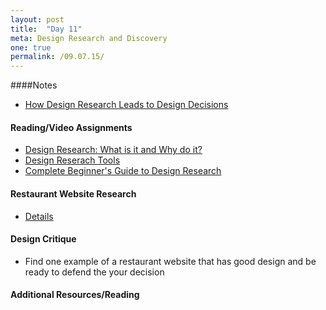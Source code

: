 ```yaml
---
layout: post
title:  "Day 11"
meta: Design Research and Discovery
one: true
permalink: /09.07.15/
---
```

####Notes
- [How Design Research Leads to Design Decisions](https://speakerdeck.com/samkap/design-research-and-decision-making-slides-from-aggregate-conference-2014)

#### Reading/Video Assignments
- [Design Research: What is it and Why do it?](http://reboot.org/2012/02/19/design-research-what-is-it-and-why-do-it/)
- [Design Reserach Tools](https://labs.ideo.com/2014/09/19/digital-tools-for-design-research/)
- [Complete Beginner's Guide to Design Research](http://www.uxbooth.com/articles/complete-beginners-guide-to-design-research/)

#### Restaurant Website Research
- [Details](/09.07.15/research-for-restaurant-website/)

#### Design Critique
- Find one example of a restaurant website that has good design and be ready to defend the your decision

#### Additional Resources/Reading


